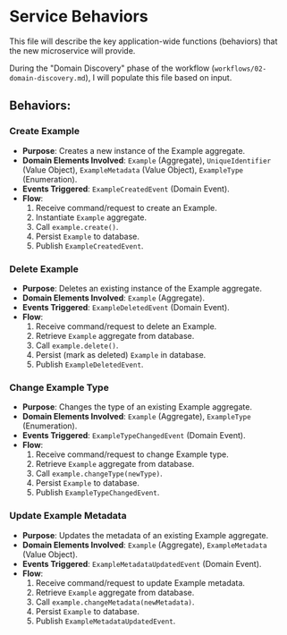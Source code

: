 # Service Behaviors

This file will describe the key application-wide functions (behaviors) that the new microservice will provide.

During the "Domain Discovery" phase of the workflow (`workflows/02-domain-discovery.md`), I will populate this file based on input.

## Behaviors:

### Create Example

*   **Purpose**: Creates a new instance of the Example aggregate.
*   **Domain Elements Involved**: `Example` (Aggregate), `UniqueIdentifier` (Value Object), `ExampleMetadata` (Value Object), `ExampleType` (Enumeration).
*   **Events Triggered**: `ExampleCreatedEvent` (Domain Event).
*   **Flow**:
    1.  Receive command/request to create an Example.
    2.  Instantiate `Example` aggregate.
    3.  Call `example.create()`.
    4.  Persist `Example` to database.
    5.  Publish `ExampleCreatedEvent`.

### Delete Example

*   **Purpose**: Deletes an existing instance of the Example aggregate.
*   **Domain Elements Involved**: `Example` (Aggregate).
*   **Events Triggered**: `ExampleDeletedEvent` (Domain Event).
*   **Flow**:
    1.  Receive command/request to delete an Example.
    2.  Retrieve `Example` aggregate from database.
    3.  Call `example.delete()`.
    4.  Persist (mark as deleted) `Example` in database.
    5.  Publish `ExampleDeletedEvent`.

### Change Example Type

*   **Purpose**: Changes the type of an existing Example aggregate.
*   **Domain Elements Involved**: `Example` (Aggregate), `ExampleType` (Enumeration).
*   **Events Triggered**: `ExampleTypeChangedEvent` (Domain Event).
*   **Flow**:
    1.  Receive command/request to change Example type.
    2.  Retrieve `Example` aggregate from database.
    3.  Call `example.changeType(newType)`.
    4.  Persist `Example` to database.
    5.  Publish `ExampleTypeChangedEvent`.

### Update Example Metadata

*   **Purpose**: Updates the metadata of an existing Example aggregate.
*   **Domain Elements Involved**: `Example` (Aggregate), `ExampleMetadata` (Value Object).
*   **Events Triggered**: `ExampleMetadataUpdatedEvent` (Domain Event).
*   **Flow**:
    1.  Receive command/request to update Example metadata.
    2.  Retrieve `Example` aggregate from database.
    3.  Call `example.changeMetadata(newMetadata)`.
    4.  Persist `Example` to database.
    5.  Publish `ExampleMetadataUpdatedEvent`.

